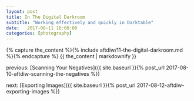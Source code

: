 ```yaml
---
layout: post
title: In The Digital Darkroom
subtitle: "Working effectively and quickly in Darktable"
date:   2017-08-11 18:00:00
categories: [photography]
---
```


{% capture the_content %}{% include aftdiw/11-the-digital-darkroom.md %}{% endcapture %}
{{ the_content | markdownify }}

previous: [Scanning Your Negatives]({{ site.baseurl }}{% post_url 2017-08-10-aftdiw-scanning-the-negatives %})

next: [Exporting Images]({{ site.baseurl }}{% post_url 2017-08-12-aftdiw-exporting-images %})


